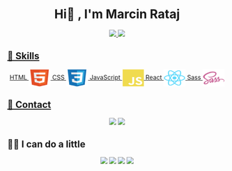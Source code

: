 <div align="center">
  <h1>Hi👋 , I'm Marcin Rataj </h1>
  
</div>
<div align="center">
  <a href="https://github.com/marcinrataj">
<!--   <img height="180em" src="https://github-readme-stats.vercel.app/api/top-langs/?username=marcinrataj&theme=dracula"/> -->
  <img height="150em" src="https://github-readme-stats.vercel.app/api/top-langs/?username=marcinrataj&layout=compact&langs_count=7&theme=dracula"/>
  <img height="150em" src="https://github-readme-stats.vercel.app/api?username=marcinrataj&theme=dracula&show_icons=true"/>
</div>
    <div>
      <h2> 🚀 Skills </h2>
      </div>
<div align="center">
   <p>HTML <img align="center" alt="Marc-HTML" height="40" width="50" src="https://raw.githubusercontent.com/devicons/devicon/master/icons/html5/html5-original.svg">
   CSS <img align="center" alt="Marc-HTML" height="40" width="50" src="https://raw.githubusercontent.com/devicons/devicon/master/icons/css3/css3-original.svg">
   JavaScript <img align="center" alt="Marc-Js" height="40" width="50" src="https://raw.githubusercontent.com/devicons/devicon/master/icons/javascript/javascript-plain.svg">
   React <img align="center" alt="Marc-React" height="40" width="50" src="https://raw.githubusercontent.com/devicons/devicon/master/icons/react/react-original.svg">
   Sass <img align="center" alt="Marc-CSS" height="40" width="50" src="https://raw.githubusercontent.com/devicons/devicon/master/icons/sass/sass-original.svg"></p>
</div>
   <div>
   <h2>📱 Contact</h2>
     <p align="center">
   <a href = "mailto:marcinrataj0@gmail.com "><img src="https://img.shields.io/badge/-Gmail-%23333?style=for-the-badge &logo=gmail&logoColor=white" target="_blank"></a>
   <a href="https://www.linkedin.com/in/marcin-rataj-a5167b210/" target="_blank"><img src="https://img.shields.io/badge/-LinkedIn-%230077B5?style=for-the- badge&logo=linkedin&logoColor=white" target="_blank"></a> 
</div>
     <div>
   <h2>🎨🎨 I can do a little</h2>
  <p align="center">
  <img src="https://aleen42.github.io/badges/src/photoshop.svg" target="_blank"></a>
  <img src="https://aleen42.github.io/badges/src/premiere.svg" target="_blank"></a> 
  <img src="https://img.shields.io/badge/YouTube-FF0000?style=for-the- badge&logo=youtube&logoColor=white" target="_blank"></a>
      <a href="https://instagram.com/rafaballerini" target="_blank"><img src="https://img.shields.io/badge/-Instagram-%23E4405F?style=for-the-badge &logo=instagram&logoColor=white" target="_blank"></a></p>
</div>
